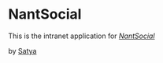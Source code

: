 # NantSocial

This is the intranet application for 
[*NantSocial*](http://www.nantsocial.com)

by [Satya](http://satya.me)